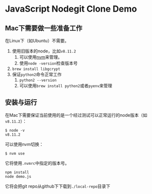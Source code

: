 JavaScript Nodegit Clone Demo
=============================

Mac下需要做一些准备工作
-------------

在Linux下（如Ubuntu）不需要。

1. 使用旧版本的node，比如`v8.11.2`
    1. 可以使用[nvm](https://github.com/creationix/nvm)来管理。
    2. 使用`node -version`检查版本号
1. `brew install libgcrypt`
2. 保证`python2`命令正常工作
    1. `python2 --version`
    2. 可以使用`brew install python2`或者`pyenv`来管理

安装与运行
-----

在Mac下需要保证当前使用的是一个经过测试可以正常运行的node版本（如`v8.11.2`）：

```
$ node -v
v8.11.2
```

可以使用nvm切换：

```
$ nvm use
```

它将使用`.nvmrc`中指定的版本号。

```
npm install
node demo.js
```

它将会把git repo从github下下载到`./local-repo`目录下
